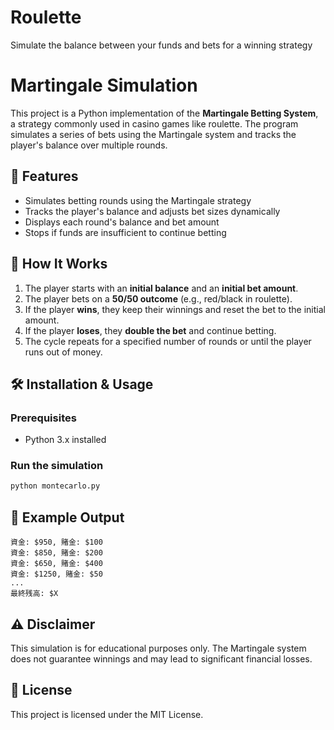 # Roulette
Simulate the balance between your funds and bets for a winning strategy

# Martingale Simulation

This project is a Python implementation of the **Martingale Betting System**, a strategy commonly used in casino games like roulette. The program simulates a series of bets using the Martingale system and tracks the player's balance over multiple rounds.

## 🚀 Features
- Simulates betting rounds using the Martingale strategy
- Tracks the player's balance and adjusts bet sizes dynamically
- Displays each round's balance and bet amount
- Stops if funds are insufficient to continue betting

## 📜 How It Works
1. The player starts with an **initial balance** and an **initial bet amount**.
2. The player bets on a **50/50 outcome** (e.g., red/black in roulette).
3. If the player **wins**, they keep their winnings and reset the bet to the initial amount.
4. If the player **loses**, they **double the bet** and continue betting.
5. The cycle repeats for a specified number of rounds or until the player runs out of money.

## 🛠 Installation & Usage
### Prerequisites
- Python 3.x installed

### Run the simulation
```bash
python montecarlo.py
```

## 📌 Example Output
```
資金: $950, 賭金: $100
資金: $850, 賭金: $200
資金: $650, 賭金: $400
資金: $1250, 賭金: $50
...
最終残高: $X
```

## ⚠️ Disclaimer
This simulation is for educational purposes only. The Martingale system does not guarantee winnings and may lead to significant financial losses.

## 📄 License
This project is licensed under the MIT License.

